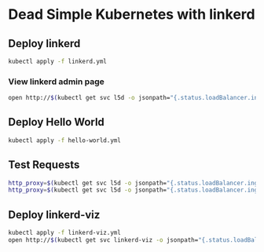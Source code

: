 # Dead Simple Kubernetes with linkerd

## Deploy linkerd

```bash
kubectl apply -f linkerd.yml
```

### View linkerd admin page

```bash
open http://$(kubectl get svc l5d -o jsonpath="{.status.loadBalancer.ingress[0].ip}"):9990
```

## Deploy Hello World

```bash
kubectl apply -f hello-world.yml
```

## Test Requests

```bash
http_proxy=$(kubectl get svc l5d -o jsonpath="{.status.loadBalancer.ingress[0].ip}"):4140 curl -s http://hello
http_proxy=$(kubectl get svc l5d -o jsonpath="{.status.loadBalancer.ingress[0].ip}"):4140 curl -s http://world
```

## Deploy linkerd-viz

```bash
kubectl apply -f linkerd-viz.yml
open http://$(kubectl get svc linkerd-viz -o jsonpath="{.status.loadBalancer.ingress[0].ip}")
```
